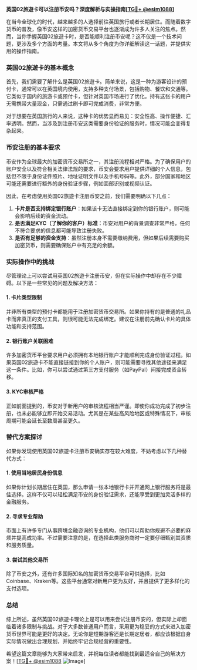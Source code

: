 **英国02旅遊卡可以注册币安吗？深度解析与实操指南[[TG💪+ @esim1088](https://t.me/s/esim1088)]**

在当今全球化的时代，越来越多的人选择前往英国旅行或者长期居住。而随着数字货币的普及，像币安这样的加密货币交易平台也逐渐成为许多人关注的焦点。然而，当你手握英国02旅遊卡时，是否能顺利注册币安呢？这不仅是一个技术问题，更涉及多个方面的考量。本文将从多个角度为你详细解读这一话题，并提供实用的操作指南。

### 英国02旅遊卡的基本概念

首先，我们需要了解什么是英国02旅遊卡。简单来说，这是一种为游客设计的预付卡，通常可以在英国境内使用，支持多种支付场景，包括购物、餐饮和交通等。它类似于国内的旅游卡或预付卡，但针对英国市场进行了优化。持有这张卡的用户无需携带大量现金，只需通过刷卡即可完成消费，非常方便。

对于想要在英国旅行的人来说，这种卡的优势显而易见：安全性高、操作便捷、汇率透明。然而，当涉及到注册币安这类需要身份验证的服务时，情况可能会变得复杂起来。

### 币安注册的基本要求

币安作为全球最大的加密货币交易所之一，其注册流程相对严格。为了确保用户的账户安全以及符合相关法律法规的要求，币安会要求用户提供详细的个人信息，包括但不限于身份证件照片、地址证明文件以及手机号码等。此外，部分国家和地区可能还需要进行额外的身份验证步骤，例如面部识别或视频认证。

因此，在考虑使用英国02旅遊卡注册币安之前，我们需要明确以下几点：
1. **卡片是否支持绑定银行账户**：如果该卡无法直接绑定到你的银行账户，则可能会影响后续的资金流动。
2. **是否满足KYC（了解你的客户）标准**：币安对用户的背景调查非常严格，任何不符合要求的信息都可能导致注册失败。
3. **是否有足够的资金支持**：虽然注册本身不需要缴纳费用，但如果后续需要购买加密货币，则需要确保账户中有充足的余额。

### 实际操作中的挑战

尽管理论上可以尝试用英国02旅遊卡注册币安，但在实际操作中却存在不少障碍。以下是一些常见的问题及解决方法：

#### 1. 卡片类型限制
并非所有类型的预付卡都能用于注册加密货币交易所。如果你持有的是普通的礼品卡而非真正的支付工具，则很可能无法完成绑定。建议在注册前先确认卡片的具体功能和支持范围。

#### 2. 银行账户关联困难
许多加密货币平台要求用户必须拥有本地银行账户才能顺利完成身份验证过程。如果英国02旅遊卡不能直接链接到你的个人账户，则可能需要寻找其他途径来满足这一条件。比如，你可以尝试通过第三方支付服务（如PayPal）间接完成资金转移。

#### 3. KYC审核严格
正如前面提到的，币安对于新用户的审核流程相当严谨。即使你成功完成了初步注册，也未必能够立即开始交易活动。尤其是在某些高风险地区或特殊情况下，审核周期可能会延长至数周甚至更久。

### 替代方案探讨

如果你发现使用英国02旅遊卡注册币安确实存在较大难度，不妨考虑以下几种替代方式：

#### 1. 使用当地居民身份信息
如果你计划长期居住在英国，那么申请一张本地银行卡并开通网上银行服务将是最佳选择。这样不仅可以轻松满足币安的身份验证需求，还能享受到更加灵活多样的金融服务。

#### 2. 寻求专业帮助
市面上有许多专门从事跨境金融咨询的专业机构，他们可以帮助你规避不必要的麻烦并提高成功率。不过需要注意的是，在选择此类服务商时一定要仔细甄别其资质和服务质量。

#### 3. 尝试其他交易所
除了币安之外，还有许多国际知名的加密货币交易平台可供选择，比如Coinbase、Kraken等。这些平台通常对新用户更为友好，并且提供了更多样化的支付选项。

### 总结

综上所述，虽然英国02旅遊卡理论上是可以用来尝试注册币安的，但实际上却面临着诸多限制与挑战。对于大多数普通用户而言，采用更为稳妥的方式来进入加密货币世界可能是更好的决定。无论你是短期游客还是长期定居者，都应该根据自身实际情况做出合理规划，并始终牢记合规经营的重要性。

希望这篇文章能够为大家带来启发，并祝每位读者都能找到最适合自己的解决方案！[[TG💪+ @esim1088](https://t.me/s/esim1088) ![Image](https://i.postimg.cc/4NQfJmqS/Snipaste-2025-05-13-00-14-12.png)]